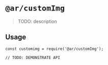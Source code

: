 # `@ar/customImg`

> TODO: description

## Usage

```
const customimg = require('@ar/customImg');

// TODO: DEMONSTRATE API
```
